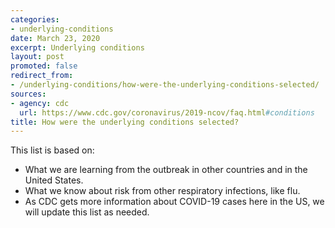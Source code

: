 ```yaml
---
categories:
- underlying-conditions
date: March 23, 2020
excerpt: Underlying conditions
layout: post
promoted: false
redirect_from:
- /underlying-conditions/how-were-the-underlying-conditions-selected/
sources:
- agency: cdc
  url: https://www.cdc.gov/coronavirus/2019-ncov/faq.html#conditions
title: How were the underlying conditions selected?
---
```


This list is based on:

- What we are learning from the outbreak in other countries and in the United States.
- What we know about risk from other respiratory infections, like flu.
- As CDC gets more information about COVID-19 cases here in the US, we will update this list as needed.